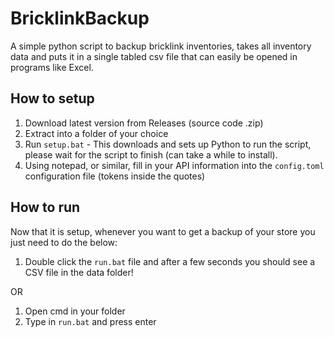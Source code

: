 # BricklinkBackup
A simple python script to backup bricklink inventories, takes all inventory data and puts it in a single tabled csv file that can easily be opened in programs like Excel.

## How to setup

1. Download latest version from Releases (source code .zip)
2. Extract into a folder of your choice
3. Run `setup.bat` - This downloads and sets up Python to run the script, please wait for the script to finish (can take a while to install).
4. Using notepad, or similar, fill in your API information into the `config.toml` configuration file (tokens inside the quotes)

## How to run

Now that it is setup, whenever you want to get a backup of your store you just need to do the below:

1. Double click the `run.bat` file and after a few seconds you should see a CSV file in the data folder!

OR 

1. Open cmd in your folder
2. Type in `run.bat` and press enter
